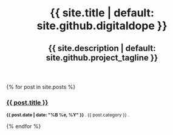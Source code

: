<header>
      <h1>{{ site.title | default: site.github.digitaldope }}</h1>
      <h2>{{ site.description | default: site.github.project_tagline }}</h2>
    </header>
{% for post in site.posts %}   
    <h3><a href="{{ post.url }}">{{ post.title }}</a></h3>
    <p><small><strong>{{ post.date | date: "%B %e, %Y" }}</strong> . {{ post.category }} . <a href="http://karolcholewa.github.com{{ post.url }}#disqus_thread"></a></small></p>            
{% endfor %}
